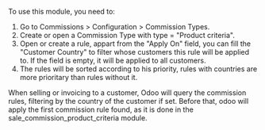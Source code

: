 To use this module, you need to:

1. Go to Commissions > Configuration > Commission Types.
2. Create or open a Commission Type with type = "Product criteria".
3. Open or create a rule, appart from the "Apply On" field, you can fill the "Customer Country" to filter whose customers this rule will be applied to. If the field is empty, it will be applied to all customers.
4. The rules will be sorted according to his priority, rules with countries are more prioritary than rules without it.

When selling or invoicing to a customer, Odoo will query the commission rules, filtering by the country of the customer if set. Before that, odoo will apply the first commission rule found, as it is done in the sale_commission_product_criteria module.
